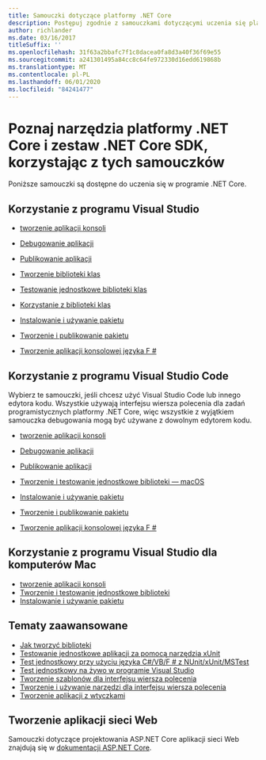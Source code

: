 ```yaml
---
title: Samouczki dotyczące platformy .NET Core
description: Postępuj zgodnie z samouczkami dotyczącymi uczenia się platformy .NET Core, aby tworzyć aplikacje i biblioteki na komputerach Mac, Linux i Windows.
author: richlander
ms.date: 03/16/2017
titleSuffix: ''
ms.openlocfilehash: 31f63a2bbafc7f1c8dacea0fa8d3a40f36f69e55
ms.sourcegitcommit: a241301495a84cc8c64fe972330d16edd619868b
ms.translationtype: MT
ms.contentlocale: pl-PL
ms.lasthandoff: 06/01/2020
ms.locfileid: "84241477"
---
```

# <a name="learn-net-core-and-the-net-core-sdk-tools-by-exploring-these-tutorials"></a>Poznaj narzędzia platformy .NET Core i zestaw .NET Core SDK, korzystając z tych samouczków

Poniższe samouczki są dostępne do uczenia się w programie .NET Core.

## <a name="use-visual-studio"></a>Korzystanie z programu Visual Studio

- [tworzenie aplikacji konsoli](with-visual-studio.md)
- [Debugowanie aplikacji](debugging-with-visual-studio.md)
- [Publikowanie aplikacji](publishing-with-visual-studio.md)
- [Tworzenie biblioteki klas](library-with-visual-studio.md)
- [Testowanie jednostkowe biblioteki klas](testing-library-with-visual-studio.md)
- [Korzystanie z biblioteki klas](consuming-library-with-visual-studio.md)
- [Instalowanie i używanie pakietu](/nuget/quickstart/install-and-use-a-package-in-visual-studio)
- [Tworzenie i publikowanie pakietu](/nuget/quickstart/create-and-publish-a-package-using-visual-studio)

- [Tworzenie aplikacji konsolowej języka F #](../../fsharp/get-started/get-started-visual-studio.md)

## <a name="use-visual-studio-code"></a>Korzystanie z programu Visual Studio Code

Wybierz te samouczki, jeśli chcesz użyć Visual Studio Code lub innego edytora kodu. Wszystkie używają interfejsu wiersza polecenia dla zadań programistycznych platformy .NET Core, więc wszystkie z wyjątkiem samouczka debugowania mogą być używane z dowolnym edytorem kodu.

- [tworzenie aplikacji konsoli](with-visual-studio-code.md)
- [Debugowanie aplikacji](debugging-with-visual-studio-code.md)
- [Publikowanie aplikacji](publishing-with-visual-studio-code.md)
- [Tworzenie i testowanie jednostkowe biblioteki — macOS](using-on-macos.md)
- [Instalowanie i używanie pakietu](/nuget/quickstart/install-and-use-a-package-using-the-dotnet-cli)
- [Tworzenie i publikowanie pakietu](/nuget/quickstart/create-and-publish-a-package-using-the-dotnet-cli)

- [Tworzenie aplikacji konsolowej języka F #](../../fsharp/get-started/get-started-vscode.md)

## <a name="use-visual-studio-for-mac"></a>Korzystanie z programu Visual Studio dla komputerów Mac

- [tworzenie aplikacji konsoli](using-on-mac-vs.md)
- [Tworzenie i testowanie jednostkowe biblioteki](using-on-mac-vs-full-solution.md)
- [Instalowanie i używanie pakietu](/nuget/quickstart/install-and-use-a-package-in-visual-studio-mac)

## <a name="advanced-topics"></a>Tematy zaawansowane

- [Jak tworzyć biblioteki](libraries.md)
- [Testowanie jednostkowe aplikacji za pomocą narzędzia xUnit](testing-with-cli.md)
- [Test jednostkowy przy użyciu języka C#/VB/F # z NUnit/xUnit/MSTest](../testing/index.md)
- [Test jednostkowy na żywo w programie Visual Studio](/visualstudio/test/live-unit-testing-start)
- [Tworzenie szablonów dla interfejsu wiersza polecenia](cli-templates-create-item-template.md)
- [Tworzenie i używanie narzędzi dla interfejsu wiersza polecenia](../tools/global-tools-how-to-create.md)
- [Tworzenie aplikacji z wtyczkami](creating-app-with-plugin-support.md)

## <a name="create-web-apps"></a>Tworzenie aplikacji sieci Web

Samouczki dotyczące projektowania ASP.NET Core aplikacji sieci Web znajdują się w [dokumentacji ASP.NET Core](/aspnet/core/).
